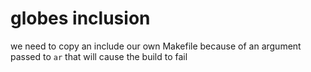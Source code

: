 # globes inclusion

we need to copy an include our own Makefile because of an argument passed to `ar` that will cause the build to fail